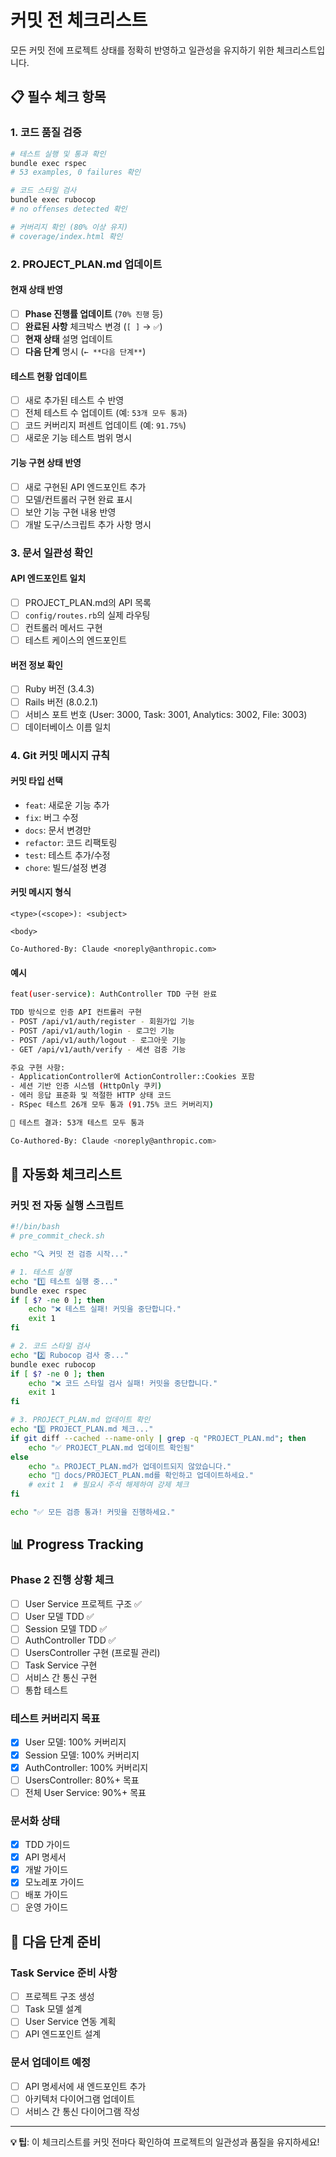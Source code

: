 # 커밋 전 체크리스트

모든 커밋 전에 프로젝트 상태를 정확히 반영하고 일관성을 유지하기 위한 체크리스트입니다.

## 📋 필수 체크 항목

### 1. 코드 품질 검증
```bash
# 테스트 실행 및 통과 확인
bundle exec rspec
# 53 examples, 0 failures 확인

# 코드 스타일 검사
bundle exec rubocop
# no offenses detected 확인

# 커버리지 확인 (80% 이상 유지)
# coverage/index.html 확인
```

### 2. PROJECT_PLAN.md 업데이트

#### 현재 상태 반영
- [ ] **Phase 진행률 업데이트** (`70% 진행` 등)
- [ ] **완료된 사항** 체크박스 변경 (`[ ]` → `✅`)
- [ ] **현재 상태** 설명 업데이트
- [ ] **다음 단계** 명시 (`← **다음 단계**`)

#### 테스트 현황 업데이트
- [ ] 새로 추가된 테스트 수 반영
- [ ] 전체 테스트 수 업데이트 (예: `53개 모두 통과`)
- [ ] 코드 커버리지 퍼센트 업데이트 (예: `91.75%`)
- [ ] 새로운 기능 테스트 범위 명시

#### 기능 구현 상태 반영
- [ ] 새로 구현된 API 엔드포인트 추가
- [ ] 모델/컨트롤러 구현 완료 표시
- [ ] 보안 기능 구현 내용 반영
- [ ] 개발 도구/스크립트 추가 사항 명시

### 3. 문서 일관성 확인

#### API 엔드포인트 일치
- [ ] PROJECT_PLAN.md의 API 목록
- [ ] `config/routes.rb`의 실제 라우팅
- [ ] 컨트롤러 메서드 구현
- [ ] 테스트 케이스의 엔드포인트

#### 버전 정보 확인
- [ ] Ruby 버전 (3.4.3)
- [ ] Rails 버전 (8.0.2.1)
- [ ] 서비스 포트 번호 (User: 3000, Task: 3001, Analytics: 3002, File: 3003)
- [ ] 데이터베이스 이름 일치

### 4. Git 커밋 메시지 규칙

#### 커밋 타입 선택
- `feat`: 새로운 기능 추가
- `fix`: 버그 수정
- `docs`: 문서 변경만
- `refactor`: 코드 리팩토링
- `test`: 테스트 추가/수정
- `chore`: 빌드/설정 변경

#### 커밋 메시지 형식
```
<type>(<scope>): <subject>

<body>

Co-Authored-By: Claude <noreply@anthropic.com>
```

#### 예시
```bash
feat(user-service): AuthController TDD 구현 완료

TDD 방식으로 인증 API 컨트롤러 구현
- POST /api/v1/auth/register - 회원가입 기능
- POST /api/v1/auth/login - 로그인 기능  
- POST /api/v1/auth/logout - 로그아웃 기능
- GET /api/v1/auth/verify - 세션 검증 기능

주요 구현 사항:
- ApplicationController에 ActionController::Cookies 포함
- 세션 기반 인증 시스템 (HttpOnly 쿠키)
- 에러 응답 표준화 및 적절한 HTTP 상태 코드
- RSpec 테스트 26개 모두 통과 (91.75% 코드 커버리지)

🧪 테스트 결과: 53개 테스트 모두 통과

Co-Authored-By: Claude <noreply@anthropic.com>
```

## 🔄 자동화 체크리스트

### 커밋 전 자동 실행 스크립트
```bash
#!/bin/bash
# pre_commit_check.sh

echo "🔍 커밋 전 검증 시작..."

# 1. 테스트 실행
echo "1️⃣ 테스트 실행 중..."
bundle exec rspec
if [ $? -ne 0 ]; then
    echo "❌ 테스트 실패! 커밋을 중단합니다."
    exit 1
fi

# 2. 코드 스타일 검사
echo "2️⃣ Rubocop 검사 중..."
bundle exec rubocop
if [ $? -ne 0 ]; then
    echo "❌ 코드 스타일 검사 실패! 커밋을 중단합니다."
    exit 1
fi

# 3. PROJECT_PLAN.md 업데이트 확인
echo "3️⃣ PROJECT_PLAN.md 체크..."
if git diff --cached --name-only | grep -q "PROJECT_PLAN.md"; then
    echo "✅ PROJECT_PLAN.md 업데이트 확인됨"
else
    echo "⚠️ PROJECT_PLAN.md가 업데이트되지 않았습니다."
    echo "📝 docs/PROJECT_PLAN.md를 확인하고 업데이트하세요."
    # exit 1  # 필요시 주석 해제하여 강제 체크
fi

echo "✅ 모든 검증 통과! 커밋을 진행하세요."
```

## 📊 Progress Tracking

### Phase 2 진행 상황 체크
- [ ] User Service 프로젝트 구조 ✅
- [ ] User 모델 TDD ✅  
- [ ] Session 모델 TDD ✅
- [ ] AuthController TDD ✅
- [ ] UsersController 구현 (프로필 관리)
- [ ] Task Service 구현
- [ ] 서비스 간 통신 구현
- [ ] 통합 테스트

### 테스트 커버리지 목표
- [x] User 모델: 100% 커버리지
- [x] Session 모델: 100% 커버리지  
- [x] AuthController: 100% 커버리지
- [ ] UsersController: 80%+ 목표
- [ ] 전체 User Service: 90%+ 목표

### 문서화 상태
- [x] TDD 가이드
- [x] API 명세서
- [x] 개발 가이드
- [x] 모노레포 가이드
- [ ] 배포 가이드
- [ ] 운영 가이드

## 🚀 다음 단계 준비

### Task Service 준비 사항
- [ ] 프로젝트 구조 생성
- [ ] Task 모델 설계
- [ ] User Service 연동 계획
- [ ] API 엔드포인트 설계

### 문서 업데이트 예정
- [ ] API 명세서에 새 엔드포인트 추가
- [ ] 아키텍처 다이어그램 업데이트
- [ ] 서비스 간 통신 다이어그램 작성

---

**💡 팁**: 이 체크리스트를 커밋 전마다 확인하여 프로젝트의 일관성과 품질을 유지하세요!